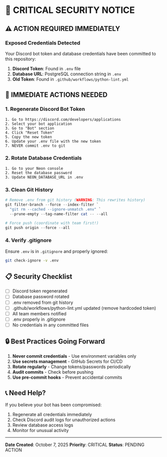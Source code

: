 # 🔴 CRITICAL SECURITY NOTICE

## ⚠️ ACTION REQUIRED IMMEDIATELY

### Exposed Credentials Detected

Your Discord bot token and database credentials have been committed to this repository:

1. **Discord Token**: Found in `.env` file
2. **Database URL**: PostgreSQL connection string in `.env`
3. **Old Token**: Found in `.github/workflows/python-lint.yml`

## 🚨 IMMEDIATE ACTIONS NEEDED

### 1. Regenerate Discord Bot Token
```
1. Go to https://discord.com/developers/applications
2. Select your bot application
3. Go to "Bot" section
4. Click "Reset Token"
5. Copy the new token
6. Update your .env file with the new token
7. NEVER commit .env to git
```

### 2. Rotate Database Credentials
```
1. Go to your Neon console
2. Reset the database password
3. Update NEON_DATABASE_URL in .env
```

### 3. Clean Git History
```powershell
# Remove .env from git history (WARNING: This rewrites history)
git filter-branch --force --index-filter `
  "git rm --cached --ignore-unmatch .env" `
  --prune-empty --tag-name-filter cat -- --all

# Force push (coordinate with team first!)
git push origin --force --all
```

### 4. Verify .gitignore
Ensure `.env` is in `.gitignore` and properly ignored:
```bash
git check-ignore -v .env
```

## 📋 Security Checklist

- [ ] Discord token regenerated
- [ ] Database password rotated
- [ ] .env removed from git history
- [ ] .github/workflows/python-lint.yml updated (remove hardcoded token)
- [ ] All team members notified
- [ ] .env properly in .gitignore
- [ ] No credentials in any committed files

## 🔒 Best Practices Going Forward

1. **Never commit credentials** - Use environment variables only
2. **Use secrets management** - GitHub Secrets for CI/CD
3. **Rotate regularly** - Change tokens/passwords periodically
4. **Audit commits** - Check before pushing
5. **Use pre-commit hooks** - Prevent accidental commits

## 📞 Need Help?

If you believe your bot has been compromised:
1. Regenerate all credentials immediately
2. Check Discord audit logs for unauthorized actions
3. Review database access logs
4. Monitor for unusual activity

---
**Date Created**: October 7, 2025
**Priority**: CRITICAL
**Status**: PENDING ACTION
